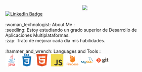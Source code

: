<div id="header" align="center">
<img src="https://media.giphy.com/media/gjrYDwbjnK8x36xZIO/giphy.gif" width="300"/>
</div>
<div id="badges">
 <a href="https://www.linkedin.com/in/javier-sánchez-carrizo-99a95b225/">
<img src="https://img.shields.io/badge/LinkedIn-blue?style=for-the-badge&logo=linkedin&logoColor=white" alt="LinkedIn Badge"/>
  </a>
 <div>
  <a>
   <img src="https://komarev.com/ghpvc/?username=Funi08&style=flat-square&color=blue" alt=""/>
   <a/>
   <div>
  :woman_technologist: About Me :
    <br>
  :seedling: Estoy estudiando un grado superior de Desarrollo de Aplicaciones Multiplataformas.
    <br>
  :zap: Trato de mejorar cada día mis habilidades.
   </div>
   <br>
   :hammer_and_wrench: Languages and Tools :
   <br>
    <img src="https://github.com/devicons/devicon/blob/master/icons/java/java-original-wordmark.svg" title="Java" alt="Java" width="40" height="40"/>&nbsp;
    <img src="https://github.com/devicons/devicon/blob/master/icons/css3/css3-plain-wordmark.svg"  title="CSS3" alt="CSS" width="40" height="40"/>&nbsp;
    <img src="https://github.com/devicons/devicon/blob/master/icons/html5/html5-original.svg" title="HTML5" alt="HTML" width="40" height="40"/>&nbsp;
    <img src="https://github.com/devicons/devicon/blob/master/icons/javascript/javascript-original.svg" title="JavaScript" alt="JavaScript" width="40" height="40"/>&nbsp;
   <img src="https://github.com/devicons/devicon/blob/master/icons/firebase/firebase-plain-wordmark.svg" title="Firebase" alt="Firebase" width="40" height="40"/>&nbsp;
  <img src="https://github.com/devicons/devicon/blob/master/icons/mysql/mysql-original-wordmark.svg" title="MySQL" alt="MySQL" width="40" height="40"/>&nbsp;
  <img src="https://github.com/devicons/devicon/blob/master/icons/git/git-original-wordmark.svg" title="Git" **alt="Git" width="40" height="40"/>

   
   

<!--
**JavierS08/JavierS08** is a ✨ _special_ ✨ repository because its `README.md` (this file) appears on your GitHub profile.

Here are some ideas to get you started:

- 🔭 I’m currently working on ...
- 🌱 I’m currently learning ...
- 👯 I’m looking to collaborate on ...
- 🤔 I’m looking for help with ...
- 💬 Ask me about ...
- 📫 How to reach me: ...
- 😄 Pronouns: ...
- ⚡ Fun fact: ...
-->

